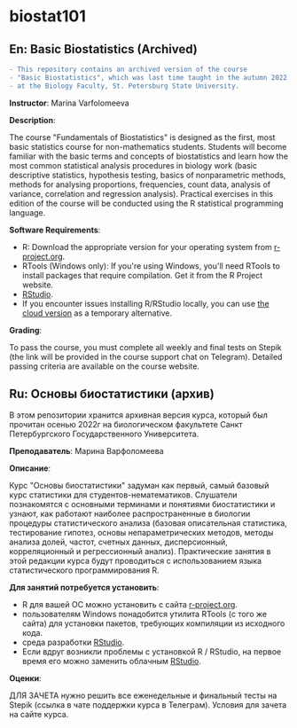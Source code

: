 # biostat101

## En: Basic Biostatistics (Archived)

```diff
- This repository contains an archived version of the course 
- "Basic Biostatistics", which was last time taught in the autumn 2022  
- at the Biology Faculty, St. Petersburg State University.
```

**Instructor**: Marina Varfolomeeva

**Description**:

The course "Fundamentals of Biostatistics" is designed as the first, most basic statistics course for non-mathematics students. Students will become familiar with the basic terms and concepts of biostatistics and learn how the most common statistical analysis procedures in biology work (basic descriptive statistics, hypothesis testing, basics of nonparametric methods, methods for analysing proportions, frequencies, count data, analysis of variance, correlation and regression analysis). Practical exercises in this edition of the course will be conducted using the R statistical programming language.

**Software Requirements**:

- R: Download the appropriate version for your operating system from [r-project.org](https://www.r-project.org/).
- RTools (Windows only): If you're using Windows, you'll need RTools to install packages that require compilation. Get it from the R Project website.
- [RStudio](https://rstudio.com/products/rstudio/download/).
- If you encounter issues installing R/RStudio locally, you can use [the cloud version](https://posit.cloud/) as a temporary alternative.

**Grading**:

To pass the course, you must complete all weekly and final tests on Stepik (the link will be provided in the course support chat on Telegram). Detailed passing criteria are available on the course website.

## Ru: Основы биостатистики (архив)

В этом репозитории хранится архивная версия курса, который был прочитан осенью 2022г на биологическом факультете Санкт Петербургского Государственного Университета. 

**Преподаватель**: Марина Варфоломеева

**Описание**: 

Курс "Основы биостатистики" задуман как первый, самый базовый курс статистики для студентов-нематематиков. Слушатели познакомятся с основными терминами и понятиями биостатистики и узнают, как работают наиболее распространенные в биологии процедуры статистического анализа (базовая описательная статистика, тестирование гипотез, основы непараметрических методов, методы анализа долей, частот, счетных данных, дисперсионный, корреляционный и регрессионный анализ). Практические занятия в этой редакции курса будут проводиться с использованием языка статистического программирования R. 

**Для занятий потребуется установить**:

- R для вашей ОС можно установить с сайта [r-project.org](https://www.r-project.org/).
- пользователям Windows понадобится утилита RTools (с того же сайта) для установки пакетов, требующих компиляции из исходного кода.
- среда разработки [RStudio](https://rstudio.com/products/rstudio/download/).
- Eсли вдруг возникли проблемы с установкой R / RStudio, на первое время его можно заменить облачным [RStudio](https://posit.cloud/).

**Оценки**:

ДЛЯ ЗАЧЕТА нужно решить все еженедельные и финальный тесты на Stepik (ссылка в чате поддержки курса в Телеграм). Условия для зачета на сайте курса. 
